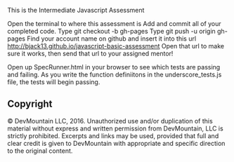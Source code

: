 
This is the Intermediate Javascript Assessment


Open the terminal to where this assessment is
Add and commit all of your completed code.
Type git checkout -b gh-pages
Type git push -u origin gh-pages
Find your account name on github and insert it into this url http://bjack13.github.io/javascript-basic-assessment
Open that url to make sure it works, then send that url to your assigned mentor!


Open up SpecRunner.html in your browser to see which tests are passing and failing. As you write the function definiitons in the underscore_tests.js file, the tests will begin passing.

## Copyright

© DevMountain LLC, 2016. Unauthorized use and/or duplication of this material without express and written permission from DevMountain, LLC is strictly prohibited. Excerpts and links may be used, provided that full and clear credit is given to DevMountain with appropriate and specific direction to the original content.
